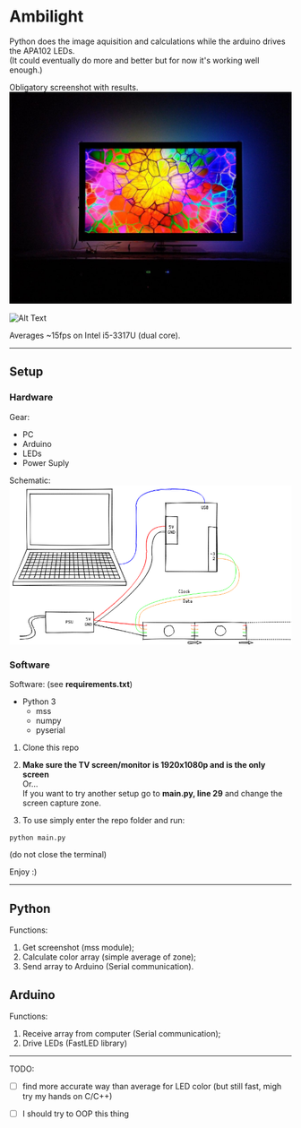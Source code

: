 # Ambilight
Python does the image aquisition and calculations while the arduino drives the APA102 LEDs.  
(It could eventually do more and better but for now it's working well enough.)

Obligatory screenshot with results.  
![alt text](https://github.com/S1lvestre/ambilight/blob/master/readme-files/static-result.jpg)

![Alt Text](https://github.com/S1lvestre/ambilight/blob/master/readme-files/dynamic-result.gif)

Averages ~15fps on Intel i5-3317U (dual core).

******
## Setup
### Hardware
Gear:
- PC
- Arduino
- LEDs
- Power Suply

Schematic: 
![alt text](https://github.com/S1lvestre/ambilight/blob/master/readme-files/ambilight-schematic.png)

### Software
Software: (see **requirements.txt**)
- Python 3
  - mss
  - numpy
  - pyserial

1. Clone this repo

2. **Make sure the TV screen/monitor is 1920x1080p and is the only screen**  
Or...  
If you want to try another setup go to **main.py, line 29** and change the screen capture zone.

3. To use simply enter the repo folder and run:
```
python main.py
```
(do not close the terminal)

Enjoy :)

******
## Python
Functions:  
1. Get screenshot (mss module);
2. Calculate color array (simple average of zone);
3. Send array to Arduino (Serial communication).

## Arduino
Functions:  
1. Receive array from computer (Serial communication);
2. Drive LEDs (FastLED library)

******
TODO:
- [ ] find more accurate way than average for LED color (but still fast, migh try my hands on C/C++)
- [ ] I should try to OOP this thing

